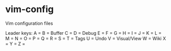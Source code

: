 # vim-config
Vim configuration files

Leader keys:
  A = 
  B = Buffer
  C = 
  D = Debug
  E = 
  F = 
  G = 
  H = 
  I = 
  J = 
  K = 
  L = 
  M = 
  N = 
  O = 
  P = 
  Q = 
  R = 
  S = 
  T = Tags
  U = Undo
  V = Visual/View
  W = Wiki
  X = 
  Y = 
  Z = 

